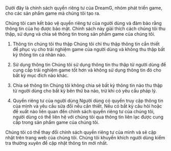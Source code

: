 Dưới đây là chính sách quyền riêng tư của DreamG, nhóm phát triển game, cho các sản phẩm game mà chúng tôi tạo ra.

Chúng tôi cam kết bảo vệ quyền riêng tư của người dùng và đảm bảo rằng thông tin của họ được bảo mật. Chính sách này giải thích cách chúng tôi thu thập, sử dụng và chia sẻ thông tin trong sản phẩm game của chúng tôi.

1. Thông tin chúng tôi thu thập
Chúng tôi chỉ thu thập thông tin cần thiết để phục vụ cho trải nghiệm game của người dùng và không thu thập bất kỳ thông tin cá nhân nào.

2. Sử dụng thông tin
Chúng tôi sử dụng thông tin thu thập từ người dùng để cung cấp trải nghiệm game tốt hơn và không sử dụng thông tin đó cho bất kỳ mục đích nào khác.

3. Chia sẻ thông tin
Chúng tôi không chia sẻ bất kỳ thông tin nào thu thập từ người dùng cho bất kỳ bên thứ ba nào, trừ khi có yêu cầu pháp lý.

4. Quyền riêng tư của người dùng
Người dùng có quyền truy cập thông tin của mình và yêu cầu sửa đổi nếu cần thiết. Nếu có bất kỳ câu hỏi hoặc đề xuất nào liên quan đến chính sách quyền riêng tư của chúng tôi, người dùng có thể liên hệ với chúng tôi qua thông tin liên lạc được cung cấp trong sản phẩm game của chúng tôi.

Chúng tôi có thể thay đổi chính sách quyền riêng tư của mình và sẽ cập nhật trên trang web của chúng tôi. Chúng tôi khuyến khích người dùng kiểm tra thường xuyên để cập nhật thông tin mới nhất.
